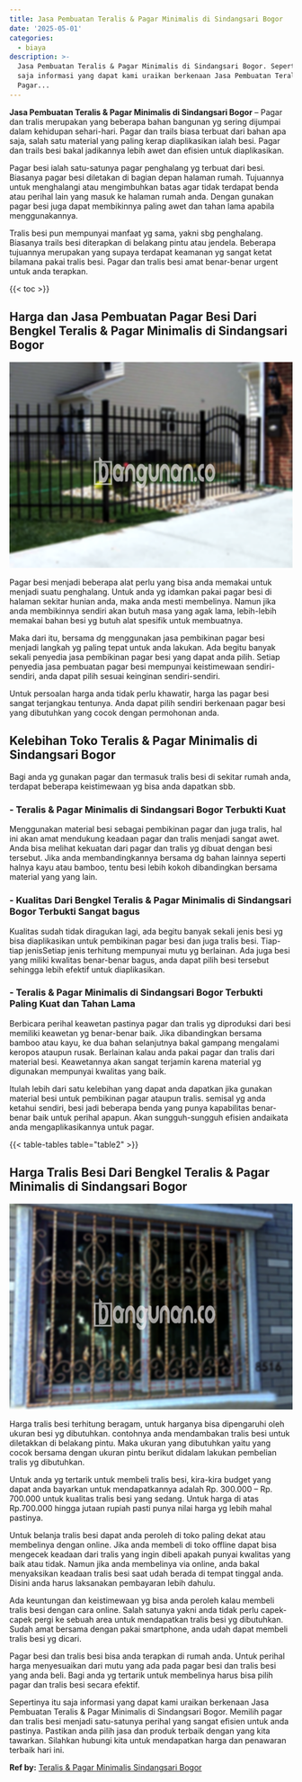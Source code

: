 ```yaml
---
title: Jasa Pembuatan Teralis & Pagar Minimalis di Sindangsari Bogor
date: '2025-05-01'
categories:
  - biaya
description: >-
  Jasa Pembuatan Teralis & Pagar Minimalis di Sindangsari Bogor. Sepertinya itu
  saja informasi yang dapat kami uraikan berkenaan Jasa Pembuatan Teralis &
  Pagar...
---
```


**Jasa Pembuatan Teralis & Pagar Minimalis di Sindangsari Bogor** – Pagar dan tralis merupakan yang beberapa bahan bangunan yg sering dijumpai dalam kehidupan sehari-hari. Pagar dan trails biasa terbuat dari bahan apa saja, salah satu material yang paling kerap diaplikasikan ialah besi. Pagar dan trails besi bakal jadikannya lebih awet dan efisien untuk diaplikasikan.

Pagar besi ialah satu-satunya pagar penghalang yg terbuat dari besi. Biasanya pagar besi diletakan di bagian depan halaman rumah. Tujuannya untuk menghalangi atau mengimbuhkan batas agar tidak terdapat benda atau perihal lain yang masuk ke halaman rumah anda. Dengan gunakan pagar besi juga dapat membikinnya paling awet dan tahan lama apabila menggunakannya.

Tralis besi pun mempunyai manfaat yg sama, yakni sbg penghalang. Biasanya trails besi diterapkan di belakang pintu atau jendela. Beberapa tujuannya merupakan yang supaya terdapat keamanan yg sangat ketat bilamana pakai tralis besi. Pagar dan tralis besi amat benar-benar urgent untuk anda terapkan.

{{< toc >}}

## Harga dan Jasa Pembuatan Pagar Besi Dari Bengkel Teralis & Pagar Minimalis di Sindangsari Bogor

![Jasa Pembuatan Teralis & Pagar Minimalis di Sindangsari Bogor](/images/pagar-minimalis-murah-67.png)

Pagar besi menjadi beberapa alat perlu yang bisa anda memakai untuk menjadi suatu penghalang. Untuk anda yg idamkan pakai pagar besi di halaman sekitar hunian anda, maka anda mesti membelinya. Namun jika anda membikinnya sendiri akan butuh masa yang agak lama, lebih-lebih memakai bahan besi yg butuh alat spesifik untuk membuatnya.

Maka dari itu, bersama dg menggunakan jasa pembikinan pagar besi menjadi langkah yg paling tepat untuk anda lakukan. Ada begitu banyak sekali penyedia jasa pembikinan pagar besi yang dapat anda pilih. Setiap penyedia jasa pembuatan pagar besi mempunyai keistimewaan sendiri-sendiri, anda dapat pilih sesuai keinginan sendiri-sendiri.

Untuk persoalan harga anda tidak perlu khawatir, harga las pagar besi sangat terjangkau tentunya. Anda dapat pilih sendiri berkenaan pagar besi yang dibutuhkan yang cocok dengan permohonan anda.

## Kelebihan Toko Teralis & Pagar Minimalis di Sindangsari Bogor

Bagi anda yg gunakan pagar dan termasuk tralis besi di sekitar rumah anda, terdapat beberapa keistimewaan yg bisa anda dapatkan sbb.

### \- Teralis & Pagar Minimalis di Sindangsari Bogor Terbukti Kuat

Menggunakan material besi sebagai pembikinan pagar dan juga tralis, hal ini akan amat mendukung keadaan pagar dan tralis menjadi sangat awet. Anda bisa melihat kekuatan dari pagar dan tralis yg dibuat dengan besi tersebut. Jika anda membandingkannya bersama dg bahan lainnya seperti halnya kayu atau bamboo, tentu besi lebih kokoh dibandingkan bersama material yang yang lain.

### \- Kualitas Dari Bengkel Teralis & Pagar Minimalis di Sindangsari Bogor Terbukti Sangat bagus

Kualitas sudah tidak diragukan lagi, ada begitu banyak sekali jenis besi yg bisa diaplikasikan untuk pembikinan pagar besi dan juga tralis besi. Tiap-tiap jenisSetiap jenis terhitung mempunyai mutu yg berlainan. Ada juga besi yang miliki kwalitas benar-benar bagus, anda dapat pilih besi tersebut sehingga lebih efektif untuk diaplikasikan.

### \- Teralis & Pagar Minimalis di Sindangsari Bogor Terbukti Paling Kuat dan Tahan Lama

Berbicara perihal keawetan pastinya pagar dan tralis yg diproduksi dari besi memiliki keawetan yg benar-benar baik. Jika dibandingkan bersama bamboo atau kayu, ke dua bahan selanjutnya bakal gampang mengalami keropos ataupun rusak. Berlainan kalau anda pakai pagar dan tralis dari material besi. Keawetannya akan sangat terjamin karena material yg digunakan mempunyai kwalitas yang baik.

Itulah lebih dari satu kelebihan yang dapat anda dapatkan jika gunakan material besi untuk pembikinan pagar ataupun tralis. semisal yg anda ketahui sendiri, besi jadi beberapa benda yang punya kapabilitas benar-benar baik untuk perihal apapun. Akan sungguh-sungguh efisien andaikata anda mengaplikasikannya untuk pagar.

{{< table-tables table="table2" >}}

## Harga Tralis Besi Dari Bengkel Teralis & Pagar Minimalis di Sindangsari Bogor

![Jasa Pembuatan Teralis & Pagar Minimalis di Sindangsari Bogor](/images/teralis-minimalis-murah-31.png)

Harga tralis besi terhitung beragam, untuk harganya bisa dipengaruhi oleh ukuran besi yg dibutuhkan. contohnya anda mendambakan tralis besi untuk diletakkan di belakang pintu. Maka ukuran yang dibutuhkan yaitu yang cocok bersama dengan ukuran pintu berikut didalam lakukan pembelian tralis yg dibutuhkan.

Untuk anda yg tertarik untuk membeli tralis besi, kira-kira budget yang dapat anda bayarkan untuk mendapatkannya adalah Rp. 300.000 – Rp. 700.000 untuk kualitas tralis besi yang sedang. Untuk harga di atas Rp.700.000 hingga jutaan rupiah pasti punya nilai harga yg lebih mahal pastinya.

Untuk belanja tralis besi dapat anda peroleh di toko paling dekat atau membelinya dengan online. Jika anda membeli di toko offline dapat bisa mengecek keadaan dari tralis yang ingin dibeli apakah punyai kwalitas yang baik atau tidak. Namun jika anda membelinya via online, anda bakal menyaksikan keadaan tralis besi saat udah berada di tempat tinggal anda. Disini anda harus laksanakan pembayaran lebih dahulu.

Ada keuntungan dan keistimewaan yg bisa anda peroleh kalau membeli tralis besi dengan cara online. Salah satunya yakni anda tidak perlu capek-capek pergi ke sebuah area untuk mendapatkan tralis besi yg dibutuhkan. Sudah amat bersama dengan pakai smartphone, anda udah dapat membeli tralis besi yg dicari.

Pagar besi dan tralis besi bisa anda terapkan di rumah anda. Untuk perihal harga menyesuaikan dari mutu yang ada pada pagar besi dan tralis besi yang anda beli. Bagi anda yg tertarik untuk membelinya harus bisa pilih pagar dan tralis besi secara efektif.

Sepertinya itu saja informasi yang dapat kami uraikan berkenaan Jasa Pembuatan Teralis & Pagar Minimalis di Sindangsari Bogor. Memilih pagar dan tralis besi menjadi satu-satunya perihal yang sangat efisien untuk anda pastinya. Pastikan anda pilih jasa dan produk terbaik dengan yang kita tawarkan. Silahkan hubungi kita untuk mendapatkan harga dan penawaran terbaik hari ini.

**Ref by:** [Teralis & Pagar Minimalis Sindangsari Bogor](https://id.wikipedia.org/wiki/Teralis)
